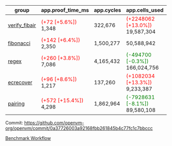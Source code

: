 | group | app.proof_time_ms | app.cycles | app.cells_used | leaf.proof_time_ms | leaf.cycles | leaf.cells_used |
| -- | -- | -- | -- | -- | -- | -- |
| [verify_fibair](https://github.com/openvm-org/openvm/blob/benchmark-results/benchmarks-pr/1733/verify_fibair-0a37726003a92168fbb261845b4c77fc1c7bbccc.md) |<span style='color: red'>(+72 [+5.6%])</span> 1,348 |  322,676 | <span style='color: red'>(+2248062 [+13.0%])</span> 19,587,304 |- | - | - |
| [fibonacci](https://github.com/openvm-org/openvm/blob/benchmark-results/benchmarks-pr/1733/fibonacci-0a37726003a92168fbb261845b4c77fc1c7bbccc.md) |<span style='color: red'>(+142 [+6.4%])</span> 2,350 |  1,500,277 |  50,588,942 |- | - | - |
| [regex](https://github.com/openvm-org/openvm/blob/benchmark-results/benchmarks-pr/1733/regex-0a37726003a92168fbb261845b4c77fc1c7bbccc.md) |<span style='color: red'>(+260 [+3.8%])</span> 7,086 |  4,165,432 | <span style='color: green'>(-494700 [-0.3%])</span> 166,024,756 |- | - | - |
| [ecrecover](https://github.com/openvm-org/openvm/blob/benchmark-results/benchmarks-pr/1733/ecrecover-0a37726003a92168fbb261845b4c77fc1c7bbccc.md) |<span style='color: red'>(+96 [+8.6%])</span> 1,217 |  137,260 | <span style='color: red'>(+1082034 [+13.3%])</span> 9,233,387 |- | - | - |
| [pairing](https://github.com/openvm-org/openvm/blob/benchmark-results/benchmarks-pr/1733/pairing-0a37726003a92168fbb261845b4c77fc1c7bbccc.md) |<span style='color: red'>(+572 [+15.4%])</span> 4,298 |  1,862,964 | <span style='color: green'>(-7928631 [-8.1%])</span> 89,580,108 |- | - | - |


Commit: https://github.com/openvm-org/openvm/commit/0a37726003a92168fbb261845b4c77fc1c7bbccc

[Benchmark Workflow](https://github.com/openvm-org/openvm/actions/runs/15860691963)
